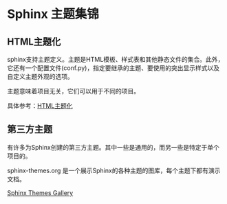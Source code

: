 # Sphinx 主题集锦


## HTML主题化

sphinx支持主题定义。主题是HTML模板、样式表和其他静态文件的集合。此外，它还有一个配置文件(conf.py)，指定要继承的主题、要使用的突出显示样式以及自定义主题外观的选项。

主题意味着项目无关，它们可以用于不同的项目。

具体参考：[HTML主题化](https://www.osgeo.cn/sphinx/usage/theming.html#third-party-themes)


## 第三方主题

有许多为Sphinx创建的第三方主题。其中一些是通用的，而另一些是特定于单个项目的。

sphinx-themes.org 是一个展示Sphinx的各种主题的图库，每个主题下都有演示文档。

[Sphinx Themes Gallery](https://sphinx-themes.org/)
